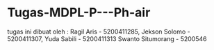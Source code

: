 # Tugas-MDPL-P---Ph-air
tugas ini dibuat oleh : Ragil Aris - 5200411285, 
                        Jekson Solomo - 5200411307,
			Yuda Sabili - 5200411313 
                        Swanto Situmorang - 5200546
